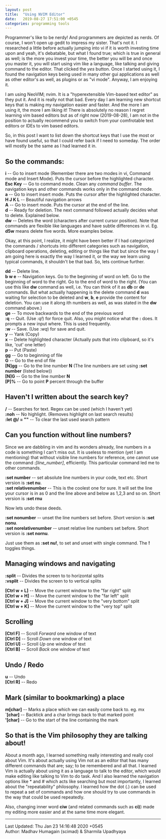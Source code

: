 ```yaml
---
layout: post
title:  "Using NVIM Editor"
date:   2019-08-27 17:51:00 +0545
categories: programming tools
---
```

Programmer's like to be nerdy! And programmers are depicted as nerds. Of course, I won't open up gedit to impress my sister. That's not it. I researched a little before actually jumping into vi if it is worth investing time upon and yeah, it's debatable, but what I found true; which is true in general as well; is the more you invest your time, the better you will be and once you master it, you will start using vim like a language, like talking and giving command to the editor. That clicked the *yes* button. Once I started using it, I found the navigation keys being used in many other gui applications as well as other editor's as well, as plugins or as "vi mode". Anyway, I am enjoying it.

I am using NeoVIM; nvim. It is a "hyperextensible Vim-based text editor" as they put it. And it is really not that bad. Every day I am learning new shortcut keys that is making my navigation easier and faster. And the more I am using it, the more I am liking it! There is absolutely no reason I regret learning vim based editors but as of right now (2019-08-28), I am not in the position to actually recommend you to switch from your comfrotable text editors or IDEs to vim based editors.

So, in this post I want to list down the shortcut keys that I use the most or have found useful, so that I could refer back if I need to someday. The order will mostly be the same as I had learned it in.

## So the commands:
**i**       -- Go to insert mode (Remember there are two modes in vi, Command mode and Insert Mode). Puts the cursor before the highlighted character.  
**Esc Key** -- Go to command mode. Clean any *command buffer*. The navigation keys and other commands works only in the command mode.  
**a**       -- Go to insert insert mode. Puts the cursor after the highlighted character.  
**H J K L** -- Beautiful navigation arrows  
**A**       -- Go to insert mode. Puts the cursor at the end of the line.  
**d**       -- Ready for deletion. The next command followed actually decides what to delete. Explained below.  
**dw**      -- Deletes the word (characters after current cursor position). Note that commands are flexible like languages and have subtle differences in vi. Eg. **d5w** means delete five words. More examples below.  

Okay, at this point, I realize, it might have been better if I had categorized the commands / shortcuts into different categories such as navigation, clipboard operations, deleting, editing or things like that but since the way I am going here is exactly the way I learned it, or the way we learn using typical commands, it shouldn't be that bad. So, lets continue further.

**dd**      -- Delete line.  
**b w e**   -- Navigation keys. Go to the beginning of word on left. Go to the beginning of word to the right. Go to the end of word to the right. (You can use this like **dw** command as well, i.e. You can think of it as **db** or **de** commands. But what actually happening is the delete command **d** was waiting for selection to be deleted and **w**, **b**, **e** provide the content for deletion. You can use it along ith numbers as well, as was stated in the **dw** command above.)  
**ge**      -- To move backwards to the end of the previous word  
**:q**        -- Quit. (Use *:q!*) for force quit. Also, you might notice what the **:** does. It prompts a new input where. This is used frequently.  
**:w**        -- Save. (Use *:wq*) for save and quit.  
**y**        -- Yank (Copy)  
**x**        -- Delete highlighted character (Actually puts that into clipboard, so it's like, 'cut' one letter)   
**p**        -- Put (Paste)  
**gg**       -- Go to beginning of file  
**G**        -- Go to the end of file  
**[N]gg**    -- Go to the line number **N** (The line numbers are set using **:set number** (listed below))  
**[N]G**     -- Go to the line number **N**  
**[P]%**     -- Go to point **P** percent through the buffer  

## Haven't I written about the search key?
**/**        -- Searches for text. Regex can be used (which I haven't yet)  
**:noh**      -- No highlight. (Removes highlight on last search results)  
**:let @/ = ""** -- To clear the last used search pattern  

## Can you function without line numbers?
Since we are dabbling in vim and its wonders already, line numbers in a code is something I can't miss out. It is useless to mention (yet I am mentioning) that without visible line numbers for reference, one cannot use the command *:[line_number]*, efficiently. This particular command led me to other commands.

**:set number**           -- set absolute line numbers in your code, text etc. Short version is **:set nu**.  
**:set relativenumber**   -- This is the coolest one for sure. It will set the line your cursor is in as 0 and the line above and below as 1,2,3 and so on. Short version is **:set rnu**  

Now lets undo these deeds.

**:set nonumber**         -- unset the line numbers set before. Short version is **:set nonu**.  
**:set norelativenumber** -- unset relative line numbers set before. Short version is **:set nornu**.  

Just use them as **:set nu!**, to set and unset with single command. The **!** toggles things.  

## Managing windows and navigating
**:split**   -- Divides the screen to to horizontal splits  
**:vsplit**  -- Divides the screen to to vertical splits  

**[Ctrl w + L]** -- Move the current window to the "far right" split  
**[Ctrl w + H]** -- Move the current window to the "far left" split  
**[Ctrl w + J]** -- Move the current window to the "very bottom" split  
**[Ctrl w + K]** -- Move the current window to the "very top" split  


## Scrolling
**[Ctrl F]**              -- Scroll *Forward* one window of text  
**[Ctrl D]**              -- Scroll *Down* one window of text  
**[Ctrl U]**              -- Scroll *Up* one window of text  
**[Ctrl B]**              -- Scroll *Back* one window of text  

## Undo / Redo

**u**        -- Undo  
**[Ctrl R]** -- Redo  

## Mark (similar to bookmarking) a place 

**m[char]**              -- Marks a place which we can easily come back to. eg. mx  
**`[char]**              -- Backtick and a char brings back to that marked point  
**'[char]**              -- Go to the start of the line containing the mark  

## So that is the Vim philosophy they are talking about!
About a month ago, I learned something really interesting and really cool about Vim. It's about actually using Vim not as an editor that has many different commands that are; say; to be remembered and all that. I learned Vim is actually about using it as a language to talk to the editor, which would make editing like talking to Vim to do  task. And I also learned the navigation options like * and # which acts like searching but most importantly, I learned about the "repeatability" philosophy. I learned how the dot (.) can be used to repeat a set of commands and how one should try to use commands in the way that could be used repeatedly. 

Also, changing inner word **ciw** (and related commands such as **ci)**) made my editing more easier and at the same time more elegant.

----------
Last Updated: Thu Jan 23 14:16:48 2020 +0545  
Author: Madhav Humagain (scimad) & Sharmila Upadhyaya
